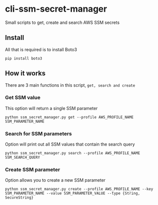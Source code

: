 # cli-ssm-secret-manager

Small scripts to get, create and search AWS SSM secrets

## Install

All that is required is to install Boto3

```shell
pip install boto3
```

## How it works

There are 3 main functions in this script, `get, search and create`

### Get SSM value

This option will return a single SSM parameter

```shell
python ssm_secret_manager.py get --profile AWS_PROFILE_NAME SSM_PARAMETER_NAME
```

### Search for SSM parameters

Option will print out all SSM values that contain the search query

```shell
python ssm_secret_manager.py search --profile AWS_PROFILE_NAME SSM_SEARCH_QUERY
```

### Create SSM parameter

Option allows you to create a new SSM parameter

```shell
python ssm_secret_manager.py create --profile AWS_PROFILE_NAME --key SSM_PARAMETER_NAME --value SSM_PARAMETER_VALUE --type {String, SecureString}
```
